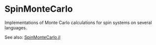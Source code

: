 SpinMonteCarlo
==============

Implementations of Monte Carlo calculations for spin systems on several languages.

See also: [SpinMonteCarlo.jl](http://github.com/yomichi/SpinMonteCarlo.jl)
